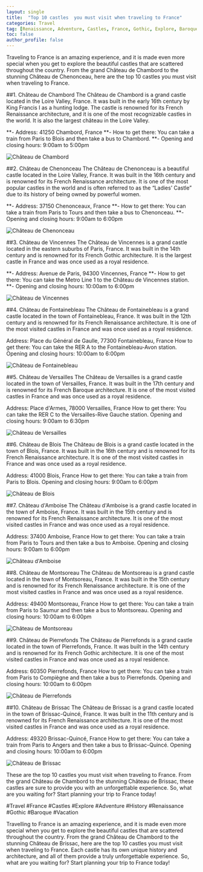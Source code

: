 ```yaml
---
layout: single
title:  "Top 10 castles  you must visit when traveling to France"
categories: Travel
tag: [Renaissance, Adventure, Castles, France, Gothic, Explore, Baroque, TopCastlesYouMustVisitWhenTravelingToFrance, Travel, Vacation, History]
toc: false
author_profile: false
---
```

Traveling to France is an amazing experience, and it is made even more special when you get to explore the beautiful castles that are scattered throughout the country. From the grand Château de Chambord to the stunning Château de Chenonceau, here are the top 10 castles you must visit when traveling to France. 

##1. Château de Chambord 
The Château de Chambord is a grand castle located in the Loire Valley, France. It was built in the early 16th century by King Francis I as a hunting lodge. The castle is renowned for its French Renaissance architecture, and it is one of the most recognizable castles in the world. It is also the largest château in the Loire Valley. 

**- Address: 41250 Chambord, France 
**- How to get there: You can take a train from Paris to Blois and then take a bus to Chambord. 
**- Opening and closing hours: 9:00am to 5:00pm 

![Château de Chambord](https://cdn1.chambord.org/fr/wp-content/uploads/sites/2/2023/10/Drone-contrast-Chambord-2023-2-1-1180x550.jpg)

##2. Château de Chenonceau 
The Château de Chenonceau is a beautiful castle located in the Loire Valley, France. It was built in the 16th century and is renowned for its French Renaissance architecture. It is one of the most popular castles in the world and is often referred to as the “Ladies’ Castle” due to its history of being owned by powerful women. 

**- Address: 37150 Chenonceaux, France 
**- How to get there: You can take a train from Paris to Tours and then take a bus to Chenonceau. 
**- Opening and closing hours: 9:00am to 6:00pm 

![Château de Chenonceau](https://upload.wikimedia.org/wikipedia/commons/thumb/f/f3/Ch%C3%A2teau_de_Chenonceau_%28Loire%2C_France%29_%E2%80%93_June_2015_%281%29.jpg/800px-Ch%C3%A2teau_de_Chenonceau_%28Loire%2C_France%29_%E2%80%93_June_2015_%281%29.jpg)

##3. Château de Vincennes 
The Château de Vincennes is a grand castle located in the eastern suburbs of Paris, France. It was built in the 14th century and is renowned for its French Gothic architecture. It is the largest castle in France and was once used as a royal residence. 

**- Address: Avenue de Paris, 94300 Vincennes, France 
**- How to get there: You can take the Metro Line 1 to the Château de Vincennes station. 
**- Opening and closing hours: 10:00am to 6:00pm 

![Château de Vincennes](https://upload.wikimedia.org/wikipedia/commons/thumb/6/6b/Ch%C3%A2teau_de_Vincennes_%28Vincennes%2C_France%29_%E2%80%93_June_2015_%281%29.jpg/800px-Ch%C3%A2teau_de_Vincennes_%28Vincennes%2C_France%29_%E2%80%93_June_2015_%281%29.jpg)

##4. Château de Fontainebleau 
The Château de Fontainebleau is a grand castle located in the town of Fontainebleau, France. It was built in the 12th century and is renowned for its French Renaissance architecture. It is one of the most visited castles in France and was once used as a royal residence. 

Address: Place du Général de Gaulle, 77300 Fontainebleau, France 
How to get there: You can take the RER A to the Fontainebleau-Avon station. 
Opening and closing hours: 10:00am to 6:00pm 

![Château de Fontainebleau](https://upload.wikimedia.org/wikipedia/commons/thumb/2/2a/Ch%C3%A2teau_de_Fontainebleau_%28Fontainebleau%2C_France%29_%E2%80%93_June_2015_%281%29.jpg/800px-Ch%C3%A2teau_de_Fontainebleau_%28Fontainebleau%2C_France%29_%E2%80%93_June_2015_%281%29.jpg)

##5. Château de Versailles 
The Château de Versailles is a grand castle located in the town of Versailles, France. It was built in the 17th century and is renowned for its French Baroque architecture. It is one of the most visited castles in France and was once used as a royal residence. 

Address: Place d'Armes, 78000 Versailles, France 
How to get there: You can take the RER C to the Versailles-Rive Gauche station. 
Opening and closing hours: 9:00am to 6:30pm 

![Château de Versailles](https://upload.wikimedia.org/wikipedia/commons/thumb/a/a8/Ch%C3%A2teau_de_Versailles_%28Versailles%2C_France%29_%E2%80%93_June_2015_%281%29.jpg/800px-Ch%C3%A2teau_de_Versailles_%28Versailles%2C_France%29_%E2%80%93_June_2015_%281%29.jpg)

##6. Château de Blois 
The Château de Blois is a grand castle located in the town of Blois, France. It was built in the 16th century and is renowned for its French Renaissance architecture. It is one of the most visited castles in France and was once used as a royal residence. 

Address: 41000 Blois, France 
How to get there: You can take a train from Paris to Blois. 
Opening and closing hours: 9:00am to 6:00pm 

![Château de Blois](https://upload.wikimedia.org/wikipedia/commons/thumb/8/8c/Ch%C3%A2teau_de_Blois_%28Blois%2C_France%29_%E2%80%93_June_2015_%281%29.jpg/800px-Ch%C3%A2teau_de_Blois_%28Blois%2C_France%29_%E2%80%93_June_2015_%281%29.jpg)

##7. Château d'Amboise 
The Château d'Amboise is a grand castle located in the town of Amboise, France. It was built in the 15th century and is renowned for its French Renaissance architecture. It is one of the most visited castles in France and was once used as a royal residence. 

Address: 37400 Amboise, France 
How to get there: You can take a train from Paris to Tours and then take a bus to Amboise. 
Opening and closing hours: 9:00am to 6:00pm 

![Château d'Amboise](https://upload.wikimedia.org/wikipedia/commons/thumb/2/2d/Ch%C3%A2teau_d%27Amboise_%28Amboise%2C_France%29_%E2%80%93_June_2015_%281%29.jpg/800px-Ch%C3%A2teau_d%27Amboise_%28Amboise%2C_France%29_%E2%80%93_June_2015_%281%29.jpg)

##8. Château de Montsoreau 
The Château de Montsoreau is a grand castle located in the town of Montsoreau, France. It was built in the 15th century and is renowned for its French Renaissance architecture. It is one of the most visited castles in France and was once used as a royal residence. 

Address: 49400 Montsoreau, France 
How to get there: You can take a train from Paris to Saumur and then take a bus to Montsoreau. 
Opening and closing hours: 10:00am to 6:00pm 

![Château de Montsoreau](https://upload.wikimedia.org/wikipedia/commons/thumb/3/3d/Ch%C3%A2teau_de_Montsoreau_%28Montsoreau%2C_France%29_%E2%80%93_June_2015_%281%29.jpg/800px-Ch%C3%A2teau_de_Montsoreau_%28Montsoreau%2C_France%29_%E2%80%93_June_2015_%281%29.jpg)

##9. Château de Pierrefonds 
The Château de Pierrefonds is a grand castle located in the town of Pierrefonds, France. It was built in the 14th century and is renowned for its French Gothic architecture. It is one of the most visited castles in France and was once used as a royal residence. 

Address: 60350 Pierrefonds, France 
How to get there: You can take a train from Paris to Compiègne and then take a bus to Pierrefonds. 
Opening and closing hours: 10:00am to 6:00pm 

![Château de Pierrefonds](https://upload.wikimedia.org/wikipedia/commons/thumb/3/3f/Ch%C3%A2teau_de_Pierrefonds_%28Pierrefonds%2C_France%29_%E2%80%93_June_2015_%281%29.jpg/800px-Ch%C3%A2teau_de_Pierrefonds_%28Pierrefonds%2C_France%29_%E2%80%93_June_2015_%281%29.jpg)

##10. Château de Brissac 
The Château de Brissac is a grand castle located in the town of Brissac-Quincé, France. It was built in the 11th century and is renowned for its French Renaissance architecture. It is one of the most visited castles in France and was once used as a royal residence. 

Address: 49320 Brissac-Quincé, France 
How to get there: You can take a train from Paris to Angers and then take a bus to Brissac-Quincé. 
Opening and closing hours: 10:00am to 6:00pm 

![Château de Brissac](https://upload.wikimedia.org/wikipedia/commons/thumb/3/3f/Ch%C3%A2teau_de_Brissac_%28Brissac-Quinc%C3%A9%2C_France%29_%E2%80%93_June_2015_%281%29.jpg/800px-Ch%C3%A2teau_de_Brissac_%28Brissac-Quinc%C3%A9%2C_France%29_%E2%80%93_June_2015_%281%29.jpg)

These are the top 10 castles you must visit when traveling to France. From the grand Château de Chambord to the stunning Château de Brissac, these castles are sure to provide you with an unforgettable experience. So, what are you waiting for? Start planning your trip to France today! 

#Travel #France #Castles #Explore #Adventure #History #Renaissance #Gothic #Baroque #Vacation 

Travelling to France is an amazing experience, and it is made even more special when you get to explore the beautiful castles that are scattered throughout the country. From the grand Château de Chambord to the stunning Château de Brissac, here are the top 10 castles you must visit when traveling to France. Each castle has its own unique history and architecture, and all of them provide a truly unforgettable experience. So, what are you waiting for? Start planning your trip to France today!
